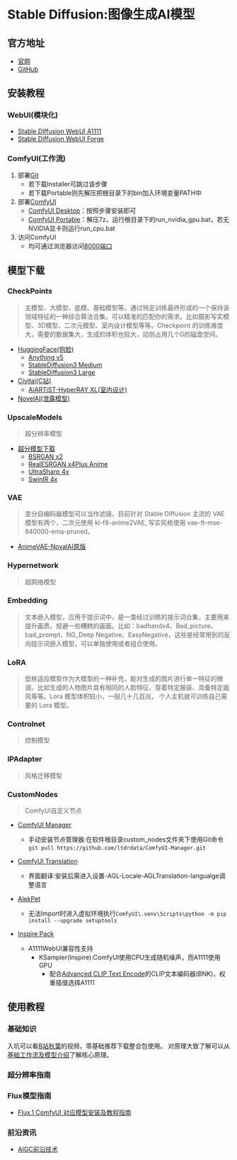 # Stable Diffusion:图像生成AI模型
## 官方地址
- [官网](https://stability.ai)
- [GitHub](https://github.com/Stability-AI/StableDiffusion)

## 安装教程
### WebUI(模块化)
- [Stable Diffusion WebUI A1111](https://github.com/AUTOMATIC1111/stable-diffusion-webui)
- [Stable Diffusion WebUI Forge](https://github.com/lllyasviel/stable-diffusion-webui-forge)

### ComfyUI(工作流)
1. 部署[Git](https://github.com/git-for-windows/git/releases)
    - 若下载Installer可跳过该步骤
    - 若下载Portable则先解压把根目录下的bin加入环境变量PATH中
2. 部署[ComfyUI](https://www.comfy.org)
    - [ComfyUI Desktop](https://dl.todesktop.com/241012ess7yxs0e/windows/nsis/x64)：按照步骤安装即可
    - [ComfyUI Portable](https://github.com/comfyanonymous/ComfyUI)：解压7z，运行根目录下的run_nvidia_gpu.bat，若无NVIDIA显卡则运行run_cpu.bat
3. 访问ComfyUI
    - 均可通过浏览器访问[8000端口](http://localhost:8000)

## 模型下载
### CheckPoints
> 主模型、大模型、底模、基础模型等。通过特定训练最终形成的一个保持该领域特征的一种综合算法合集，可以精准的匹配你的需求。比如摄影写实模型、3D模型、二次元模型、室内设计模型等等。Checkpoint 的训练难度大，需要的数据集大，生成的体积也较大，动则占用几个G的磁盘空间。
- [HuggingFace(抱脸)](https://huggingface.co)
    - [Anything v5](https://huggingface.co/swl-models/Anything-v5.0-PRT/resolve/8f4143c96d5a9a9869061b5c3ea71a1d962790be/Anything-v5.0-PRT-RE.safetensors)
    - [StableDiffusion3 Medium](https://huggingface.co/stabilityai/stable-diffusion-3-medium/tree/main)
    - [StableDiffusion3 Large](https://huggingface.co/stabilityai/stable-diffusion-3.5-large/tree/main)
- [Civitai(C站)](https://civitai.com/)
    - [AiARTiST-HyperRAY XL(室内设计)](https://civitai.com/models/430186/aiartist-hyperray-xl-xl-interior-design-system)
- [NovelAI(泄露模型)](magnet:?xt=urn:btih:5bde442da86265b670a3e5ea3163afad2c6f8ecc)

### UpscaleModels
> 超分辨率模型
- [超分模型下载](https://openmodeldb.info/)
    - [BSRGAN x2](https://github.com/cszn/KAIR/releases/download/v1.0/BSRGANx2.pth)
    - [RealESRGAN x4Plus Anime](https://github.com/xinntao/Real-ESRGAN/releases/download/v0.2.2.4/RealESRGAN_x4plus_anime_6B.pth)
    - [UltraSharp 4x](https://mega.nz/folder/qZRBmaIY#nIG8KyWFcGNTuMX_XNbJ_g)
    - [SwinIR 4x](https://github.com/Kim2091/Kim2091-Models/releases/download/4x-SwinIR-M_Pretrain/4x-SwinIR-M_Pretrain.pth)

### VAE
> 变分自编码器模型可以当作滤镜，目前针对 Stable Diffusion 主流的 VAE 模型有两个，二次元使用 kl-f8-anime2VAE, 写实风格使用 vae-ft-mse-840000-ema-pruned。
- [AnimeVAE-NovalAI原版](https://huggingface.co/swl-models/animvae/resolve/main/animevae.pt)

### Hypernetwork
> 超网络模型

### Embedding
> 文本嵌入模型，应用于提示词中，是一类经过训练的提示词合集，主要用来提升画质，规避一些糟糕的画面。比如：badhandv4、Bad_picture、bad_prompt、NG_Deep Negative、EasyNegative，这些是经常用到的反向提示词嵌入模型，可以单独使用或者组合使用。

### LoRA
> 低秩适应模型作为大模型的一种补充，能对生成的图片进行单一特征的微调，比如生成的人物图片具有相同的人脸特征、穿着特定服装、具备特定画风等等。Lora 模型体积较小，一般几十几百兆， 个人主机就可训练自己需要的 Lora 模型。

### Controlnet
> 控制模型

### IPAdapter
> 风格迁移模型

### CustomNodes
> ComfyUI自定义节点
- [ComfyUI Manager](https://github.com/ltdrdata/ComfyUI-Manager)
    - 手动安装节点管理器:在软件根目录custom_nodes文件夹下使用Git命令`git pull https://github.com/ltdrdata/ComfyUI-Manager.git`

- [ComfyUI Translation](https://github.com/AIGODLIKE/AIGODLIKE-ComfyUI-Translation.git)
    - 界面翻译:安装后需进入设置-AGL-Locale-AGLTranslation-langualge调整语言

- [AlekPet](https://github.com/AlekPet/ComfyUI_Custom_Nodes_AlekPet.git)
    - 无法Import时进入虚拟环境执行`ComfyUI\.venv\Scripts\python -m pip install --upgrade setuptools`

- [Inspire Pack](https://github.com/ltdrdata/ComfyUI-Inspire-Pack)
    - A1111WebUI兼容性支持
        - KSampler(Inspire):ComfyUI使用CPU生成随机噪声，而A1111使用GPU
            - 配合[Advanced CLIP Text Encode](https://github.com/BlenderNeko/ComfyUI_ADV_CLIP_emb)的CLIP文本编码器(BNK)，权重插值选择A1111

## 使用教程
### 基础知识
入坑可以看[B站秋葉](https://space.bilibili.com/12566101)的视频，零基础推荐下载整合包使用。
对原理大致了解可以从[基础工作流及模型介绍](https://www.cnblogs.com/joy99/p/18399471)了解核心原理。

### 超分辨率指南


### Flux模型指南
- [Flux.1 ComfyUI 对应模型安装及教程指南](https://comfyui-wiki.com/zh/tutorial/advanced/flux1-comfyui-guide-workflow-and-examples)

### 前沿资讯
- [AIGC前沿技术](https://github.com/602387193c/ComfyUI-wiki)